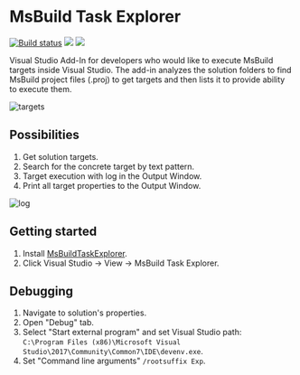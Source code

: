 # MsBuild Task Explorer

[![Build status](https://ci.appveyor.com/api/projects/status/aq6wyq5n3d6fn0p3?svg=true)](https://ci.appveyor.com/project/Serg046/msbuildtaskexplorer) [![](https://vsmarketplacebadge.apphb.com/version-short/saaseev.MsBuildTaskExplorer.svg)](https://marketplace.visualstudio.com/items?itemName=saaseev.MsBuildTaskExplorer) [![](https://vsmarketplacebadge.apphb.com/installs-short/saaseev.MsBuildTaskExplorer.svg)](https://marketplace.visualstudio.com/items?itemName=saaseev.MsBuildTaskExplorer)

Visual Studio Add-In for developers who would like to execute MsBuild targets inside Visual Studio.
The add-in analyzes the solution folders to find MsBuild project files (.proj) to get targets and then lists it to provide ability to execute them.

![targets](http://i.imgur.com/1BCuNKo.png)

## Possibilities
1. Get solution targets.
2. Search for the concrete target by text pattern.
3. Target execution with log in the Output Window.
4. Print all target properties to the Output Window.

![log](http://i.imgur.com/b2J7mo7.png)

## Getting started
1. Install [MsBuildTaskExplorer](https://marketplace.visualstudio.com/items?itemName=saaseev.MsBuildTaskExplorer).
2. Click Visual Studio -> View -> MsBuild Task Explorer.

## Debugging
1. Navigate to solution's properties.
2. Open "Debug" tab.
3. Select "Start external program" and set Visual Studio path:  
`C:\Program Files (x86)\Microsoft Visual Studio\2017\Community\Common7\IDE\devenv.exe`.
4. Set "Command line arguments" `/rootsuffix Exp`.
